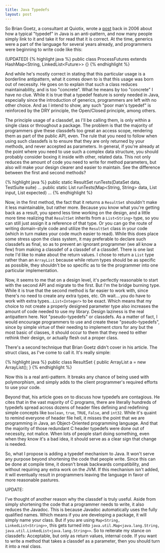 ```yaml
---
title: Java Typedefs
layout: post
---
```

So Brian Goetz, a consultant at Quiotix, wrote a [post](http://www.ibm.com/developerworks/library/j-jtp02216.html) back in 2006 about how a typical "typedef" in Java is an anti-pattern, and now many people simply link to it and take it for read that it is correct. At the time, generics were a part of the language for several years already, and programmers were beginning to write code like this:

(UPDATED)
{% highlight java %}
public class ProcessFutures extends HashMap<String, LinkedList<Future<String>>> {}
{% endhighlight %}

And while he's mostly correct in stating that this particular usage is a borderline antipattern, what it comes down to is that this usage was born out of necessity. He goes on to explain that such a class reduces maintainability, and is too "concrete". What he means by too "concrete" I have no clue. While it is true that a typedef feature is sorely needed in Java, especially since the introduction of generics, programmers are left with no other choice. And as I intend to show, any such "poor man's typedef" is reinforced by the DRY principle, the Open/Closed principle, among others.

The principle usage of a classdef, as I'll be calling them, is only within a single class or throughout a package. The problem is that the majority of programmers give these classdefs too great an access scope, rendering them as part of the public API, even. The rule that you need to follow when using such classdefs is to ensure that they are only returned by your methods, and never accepted as parameters. In general, if you're already at the point where you need to use such a complex data structure, you should probably consider boxing it inside with other, related data. This not only reduces the amount of code you need to write for method parameters, but also will make your design clearer and easier to maintain. See the difference between the first and second methods?

{% highlight java %}
public static ResultSet runTests(DataSet data, TestSuite suite) ...
public static List runTests(Map<String, String> data, List<Integer> input, List<Integer> expected) ...
{% endhighlight %}

Now, in the first method, the fact that it returns a `ResultSet` shouldn't make it less maintainable, but rather more. Because you know what you're getting back as a result, you spend less time working on the design, and a little more time realizing that `ResultSet` inherits from a `List<String>` type, so you can still just assign it a reference of that type. Or you can go the route of writing domain-style code and utilize the `ResultSet` class in your code (which in turn makes your code much easier to read). While this does place some stress upon the class system, it may preferable to declare such classdefs as final, so as to prevent an ignorant programmer (we all know a few) from making a classdef of a classdef of a classdef. There is one last note I'd like to make about the return values. I chose to return a `List` type rather than an `ArrayList` because while return types should be as specific as possible, they shouldn't be so specific as to tie the programmer into one particular implementation.

Now, it seems to me that on a design level, it's perfectly reasonable to start with the second API and migrate to the first. But I'm the bridge burning type. While it is true that the second method is far easier to work with, since there's no need to create any extra types, etc. Oh wait....you do have to work with extra types...`List<Integer>` to be exact. Which means that my choice to not create a properly designed parameter type also increases the amount of code needed to use my library. Design laziness is the real antipattern here. Not "pseudo-typedefs" or classdefs. As a matter of fact, I would encourage programmers to use and create these "pseudo-typedefs", since by simple virtue of their needing to implement ctors for any but the most basic of classes, it should occur to them that they need to either rethink their design, or actually flesh out a proper class.

There's a second technique that Brian Goetz didn't cover in his article. The struct class, as I've come to call it. It's really simple:

{% highlight java %}
public class ResultSet {
  public ArrayList<String> a = new ArrayList<String>();
}
{% endhighlight %}

Now this is a real anti-pattern. It breaks any chance of being used with polymorphism, and simply adds to the client programmer's required efforts to use your code.

Beyond that, his article goes on to discuss how typedefs are contagious. He cites that in the vast majority of C programs, there are literally hundreds of typedefs spread across dozens of header files defining and redefining simple concepts like `boolean`, `true`, `TRUE`, `False`, and `int32`. While it's quaint to remind everyone of header file hell, it misses the point that we are programming in Java, an Object-Oriented programming language. And that the majority of those redundant C header typedefs were done out of necessity, not malice. When lots of people start doing something, even when they know it's a bad idea, it should serve as a clear sign that change is needed.

So, what I propose is adding a typedef mechanism to Java. It won't serve any purpose beyond shortening the code that people write. Since this can be done at compile time, it doesn't break backwards compatibility, and without requiring any extra work on the JVM. If this mechanism isn't added, it will eventually result in programmers leaving the language in favor of more reasonable pastures.

UPDATE:

I've thought of another reason why the classdef is truly useful. Aside from simply shortening the code that a programmer needs to write, it also reduces the Javadoc. This is because Javadoc automatically uses the fully qualified names. Which means if you are developing a package, it will simply name your class. But if you are using `Map<String, LinkedList<String>>`, this gets turned into `java.util.Map<java.lang.String, java.util.LinkedList<java.lang.String>>`. So to reiterate my stance on classdefs: Acceptable, but only as return values, internal code. If you want to write a method that takes a classdef as a parameter, then you should turn it into a real class.
